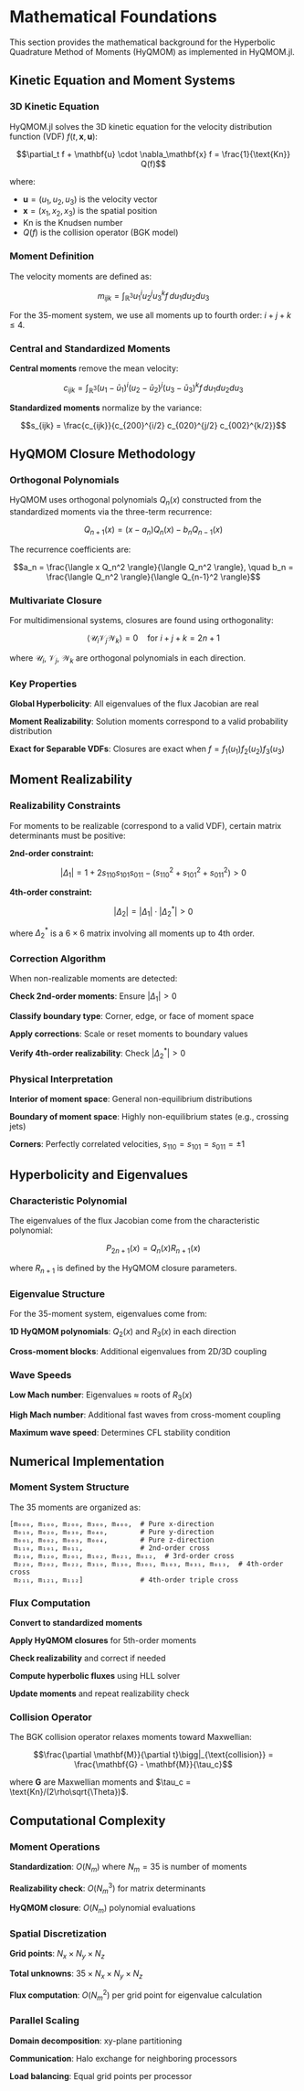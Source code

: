 # Mathematical Foundations

This section provides the mathematical background for the Hyperbolic Quadrature Method of Moments (HyQMOM) as implemented in HyQMOM.jl.

## Kinetic Equation and Moment Systems

### 3D Kinetic Equation

HyQMOM.jl solves the 3D kinetic equation for the velocity distribution function (VDF) $f(t,\mathbf{x},\mathbf{u})$:

```math
\partial_t f + \mathbf{u} \cdot \nabla_\mathbf{x} f = \frac{1}{\text{Kn}} Q(f)
```

where:
- $\mathbf{u} = (u_1, u_2, u_3)$ is the velocity vector
- $\mathbf{x} = (x_1, x_2, x_3)$ is the spatial position
- $\text{Kn}$ is the Knudsen number
- $Q(f)$ is the collision operator (BGK model)

### Moment Definition

The velocity moments are defined as:
```math
m_{ijk} = \int_{\mathbb{R}^3} u_1^i u_2^j u_3^k f \, du_1 du_2 du_3
```

For the 35-moment system, we use all moments up to fourth order: $i+j+k \leq 4$.

### Central and Standardized Moments

**Central moments** remove the mean velocity:
```math
c_{ijk} = \int_{\mathbb{R}^3} (u_1-\bar{u}_1)^i (u_2-\bar{u}_2)^j (u_3-\bar{u}_3)^k f \, du_1 du_2 du_3
```

**Standardized moments** normalize by the variance:
```math
s_{ijk} = \frac{c_{ijk}}{c_{200}^{i/2} c_{020}^{j/2} c_{002}^{k/2}}
```

## HyQMOM Closure Methodology

### Orthogonal Polynomials

HyQMOM uses orthogonal polynomials $Q_n(x)$ constructed from the standardized moments via the three-term recurrence:

```math
Q_{n+1}(x) = (x - a_n) Q_n(x) - b_n Q_{n-1}(x)
```

The recurrence coefficients are:
```math
a_n = \frac{\langle x Q_n^2 \rangle}{\langle Q_n^2 \rangle}, \quad b_n = \frac{\langle Q_n^2 \rangle}{\langle Q_{n-1}^2 \rangle}
```

### Multivariate Closure

For multidimensional systems, closures are found using orthogonality:
```math
\langle \mathcal{U}_i \mathcal{V}_j \mathcal{W}_k \rangle = 0 \quad \text{for } i+j+k = 2n+1
```

where $\mathcal{U}_i$, $\mathcal{V}_j$, $\mathcal{W}_k$ are orthogonal polynomials in each direction.

### Key Properties

**Global Hyperbolicity**: All eigenvalues of the flux Jacobian are real

**Moment Realizability**: Solution moments correspond to a valid probability distribution

**Exact for Separable VDFs**: Closures are exact when $f = f_1(u_1)f_2(u_2)f_3(u_3)$

## Moment Realizability

### Realizability Constraints

For moments to be realizable (correspond to a valid VDF), certain matrix determinants must be positive:

**2nd-order constraint:**
```math
|\Delta_1| = 1 + 2s_{110}s_{101}s_{011} - (s_{110}^2 + s_{101}^2 + s_{011}^2) > 0
```

**4th-order constraint:**
```math
|\Delta_2| = |\Delta_1| \cdot |\Delta_2^*| > 0
```

where $\Delta_2^*$ is a $6 \times 6$ matrix involving all moments up to 4th order.

### Correction Algorithm

When non-realizable moments are detected:

**Check 2nd-order moments**: Ensure $|\Delta_1| > 0$

**Classify boundary type**: Corner, edge, or face of moment space

**Apply corrections**: Scale or reset moments to boundary values

**Verify 4th-order realizability**: Check $|\Delta_2^*| > 0$

### Physical Interpretation

**Interior of moment space**: General non-equilibrium distributions

**Boundary of moment space**: Highly non-equilibrium states (e.g., crossing jets)

**Corners**: Perfectly correlated velocities, $s_{110} = s_{101} = s_{011} = \pm 1$

## Hyperbolicity and Eigenvalues

### Characteristic Polynomial

The eigenvalues of the flux Jacobian come from the characteristic polynomial:
```math
P_{2n+1}(x) = Q_n(x) R_{n+1}(x)
```

where $R_{n+1}$ is defined by the HyQMOM closure parameters.

### Eigenvalue Structure

For the 35-moment system, eigenvalues come from:

**1D HyQMOM polynomials**: $Q_2(x)$ and $R_3(x)$ in each direction

**Cross-moment blocks**: Additional eigenvalues from 2D/3D coupling

### Wave Speeds

**Low Mach number**: Eigenvalues ≈ roots of $R_3(x)$

**High Mach number**: Additional fast waves from cross-moment coupling

**Maximum wave speed**: Determines CFL stability condition

## Numerical Implementation

### Moment System Structure

The 35 moments are organized as:
```
[m₀₀₀, m₁₀₀, m₂₀₀, m₃₀₀, m₄₀₀,  # Pure x-direction
 m₀₁₀, m₀₂₀, m₀₃₀, m₀₄₀,        # Pure y-direction  
 m₀₀₁, m₀₀₂, m₀₀₃, m₀₀₄,        # Pure z-direction
 m₁₁₀, m₁₀₁, m₀₁₁,              # 2nd-order cross
 m₂₁₀, m₁₂₀, m₂₀₁, m₁₀₂, m₀₂₁, m₀₁₂,  # 3rd-order cross
 m₂₂₀, m₂₀₂, m₀₂₂, m₃₁₀, m₁₃₀, m₃₀₁, m₁₀₃, m₀₃₁, m₀₁₃,  # 4th-order cross
 m₂₁₁, m₁₂₁, m₁₁₂]              # 4th-order triple cross
```

### Flux Computation

**Convert to standardized moments**

**Apply HyQMOM closures** for 5th-order moments

**Check realizability** and correct if needed

**Compute hyperbolic fluxes** using HLL solver

**Update moments** and repeat realizability check

### Collision Operator

The BGK collision operator relaxes moments toward Maxwellian:
```math
\frac{\partial \mathbf{M}}{\partial t}\bigg|_{\text{collision}} = \frac{\mathbf{G} - \mathbf{M}}{\tau_c}
```

where $\mathbf{G}$ are Maxwellian moments and $\tau_c = \text{Kn}/(2\rho\sqrt{\Theta})$.

## Computational Complexity

### Moment Operations
**Standardization**: $O(N_m)$ where $N_m = 35$ is number of moments

**Realizability check**: $O(N_m^3)$ for matrix determinants

**HyQMOM closure**: $O(N_m)$ polynomial evaluations

### Spatial Discretization
**Grid points**: $N_x \times N_y \times N_z$

**Total unknowns**: $35 \times N_x \times N_y \times N_z$

**Flux computation**: $O(N_m^2)$ per grid point for eigenvalue calculation

### Parallel Scaling
**Domain decomposition**: xy-plane partitioning

**Communication**: Halo exchange for neighboring processors

**Load balancing**: Equal grid points per processor
